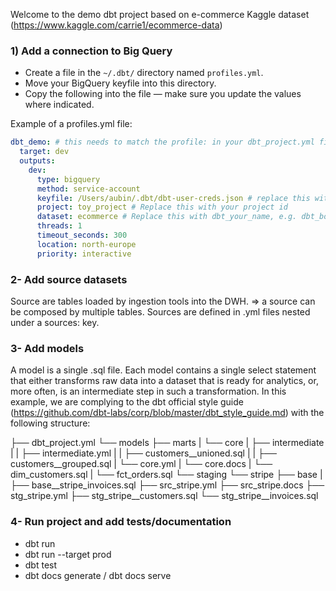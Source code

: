 Welcome to the demo dbt project based on e-commerce Kaggle dataset (https://www.kaggle.com/carrie1/ecommerce-data)

### 1) Add a connection to Big Query
 - Create a file in the `~/.dbt/` directory named `profiles.yml`.
 - Move your BigQuery keyfile into this directory. 
 - Copy the following into the file — make sure you update the values where indicated.

Example of a profiles.yml file:

```yaml
dbt_demo: # this needs to match the profile: in your dbt_project.yml file
  target: dev
  outputs:
    dev:
      type: bigquery
      method: service-account
      keyfile: /Users/aubin/.dbt/dbt-user-creds.json # replace this with the full path to your keyfile
      project: toy_project # Replace this with your project id
      dataset: ecommerce # Replace this with dbt_your_name, e.g. dbt_bob
      threads: 1
      timeout_seconds: 300
      location: north-europe
      priority: interactive
```

### 2- Add source datasets
Source are tables loaded by ingestion tools into the DWH. ⇒ a source can be composed by multiple tables.
Sources are defined in .yml files nested under a sources: key. 

### 3- Add models
A model is a single .sql file. Each model contains a single select statement that either transforms raw data into a dataset that is ready for analytics, or, more often, is an intermediate step in such a transformation.
In this example, we are complying to the dbt official style guide (https://github.com/dbt-labs/corp/blob/master/dbt_style_guide.md) with the following structure:

├── dbt_project.yml
└── models
    ├── marts
    |   └── core
    |       ├── intermediate
    |       |   ├── intermediate.yml
    |       |   ├── customers__unioned.sql
    |       |   ├── customers__grouped.sql
    |       └── core.yml
    |       └── core.docs
    |       └── dim_customers.sql
    |       └── fct_orders.sql
    └── staging
        └── stripe
            ├── base
            |   ├── base__stripe_invoices.sql
            ├── src_stripe.yml
            ├── src_stripe.docs
            ├── stg_stripe.yml
            ├── stg_stripe__customers.sql
            └── stg_stripe__invoices.sql

### 4- Run project and add tests/documentation
- dbt run
- dbt run --target prod
- dbt test
- dbt docs generate / dbt docs serve
